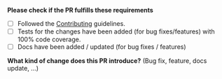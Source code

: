 **Please check if the PR fulfills these requirements**

- [ ] Followed the [Contributing](../CONTRIBUTING.md) guidelines.
- [ ] Tests for the changes have been added (for bug fixes/features) with 100%
      code coverage.
- [ ] Docs have been added / updated (for bug fixes / features)

**What kind of change does this PR introduce?** (Bug fix, feature, docs update,
...)
